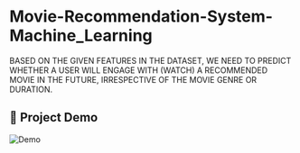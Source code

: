 # Movie-Recommendation-System-Machine_Learning
BASED ON THE GIVEN FEATURES IN THE DATASET, WE NEED TO PREDICT WHETHER A USER WILL ENGAGE WITH (WATCH) A RECOMMENDED MOVIE IN THE FUTURE, IRRESPECTIVE OF THE MOVIE GENRE OR DURATION.

## 📌 Project Demo
![Demo](https://github.com/siddheshwarkoli/Movie-Recommendation-System-Machine_Learning/blob/main/Movie%20Recommendation%20System/Project%20Demo.gif)
